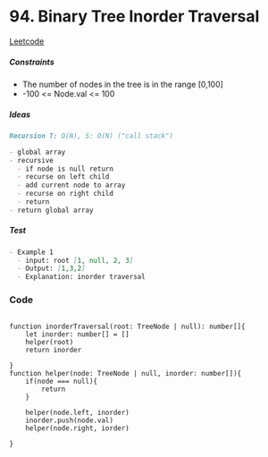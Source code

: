 # 94. Binary Tree Inorder Traversal

[Leetcode](https://leetcode.com/problems/binary-tree-inorder-traversal/description/)

##### Constraints

- The number of nodes in the tree is in the range [0,100]
- -100 <= Node.val <= 100

##### Ideas

```markdown
Recursion T: O(N), S: O(N) ("call stack")

- global array
- recursive
  - if node is null return
  - recurse on left child
  - add current node to array
  - recurse on right child
  - return
- return global array
```

##### Test

```markdown
- Example 1
  - input: root [1, null, 2, 3]
  - Output: [1,3,2]
  - Explanation: inorder traversal
```

### Code

```typescrip

function inorderTraversal(root: TreeNode | null): number[]{
    let inorder: number[] = []
    helper(root)
    return inorder

}
function helper(node: TreeNode | null, inorder: number[]){
    if(node === null){
        return
    }

    helper(node.left, inorder)
    inorder.push(node.val)
    helper(node.right, iorder)

}

```
